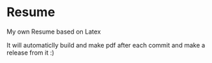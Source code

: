 
# Resume
My own Resume based on Latex

It will automaticlly build and make pdf after each commit and make a release from it :)
